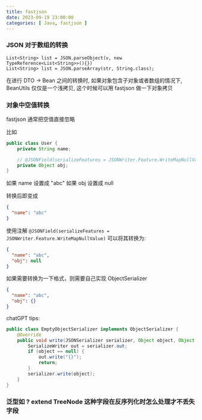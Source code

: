 ```yaml
---
title: fastjson
date: 2023-09-19 23:00:00
categories: [ Java, fastjson ]
---
```


### JSON 对于数组的转换

```
List<String> list = JSON.parseObject(v, new TypeReference<List<String>>(){})
List<String> list = JSON.parseArray(str, String.class);
```

在进行 DTO -> Bean 之间的转换时, 如果对象包含子对象或者数组的情况下,
BeanUtils 仅仅是一个浅拷贝, 这个时候可以用 fastjson 做一下对象拷贝

### 对象中空值转换

fastjson 通常把空值直接忽略

比如

```java
public class User {
    private String name;

    // @JSONField(serializeFeatures = JSONWriter.Feature.WriteMapNullValue)
    private Object obj;
}
```

如果 name 设置成 "abc"
如果 obj 设置成 null

转换后即变成

```json
{
  "name": "abc"
}
```

使用注解 `@JSONField(serializeFeatures = JSONWriter.Feature.WriteMapNullValue)` 可以将其转换为:

```json
{
  "name": "abc",
  "obj": null
}
```

如果需要转换为一下格式，则需要自己实现 ObjectSerializer

```json
{
  "name": "abc",
  "obj": {}
}
```

chatGPT tips:

```java
public class EmptyObjectSerializer implements ObjectSerializer {
    @Override
    public void write(JSONSerializer serializer, Object object, Object fieldName, Type fieldType, int features) throws IOException {
        SerializeWriter out = serializer.out;
        if (object == null) {
            out.write("{}");
            return;
        }
        serializer.write(object);
    }
}
```

### 泛型如 ? extend TreeNode 这种字段在反序列化时怎么处理才不丢失字段

